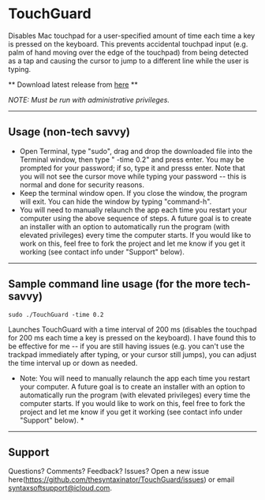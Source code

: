 # TouchGuard

Disables Mac touchpad for a user-specified amount of time each time a key is pressed on the keyboard. This prevents accidental touchpad input (e.g. palm of hand moving over the edge of the touchpad) from being detected as a tap and causing the cursor to jump to a different line while the user is typing.

** Download latest release from [here](https://github.com/thesyntaxinator/TouchGuard/releases) **

*NOTE: Must be run with administrative privileges.*

----------------
## Usage (non-tech savvy)
- Open Terminal, type "sudo", drag and drop the downloaded file into the Terminal window, then type " -time 0.2" and press enter. You may be prompted for your password; if so, type it and presss enter. Note that you will not see the cursor move while typing your password -- this is normal and done for security reasons.
- Keep the terminal window open. If you close the window, the program will exit. You can hide the window by typing "command-h".
- You will need to manually relaunch the app each time you restart your computer using the above sequence of steps. A future goal is to create an installer with an option to automatically run the program (with elevated privileges) every time the computer starts. If you would like to work on this, feel free to fork the project and let me know if you get it working (see contact info under "Support" below).

------------------
## Sample command line usage (for the more tech-savvy)
`sudo ./TouchGuard -time 0.2`

Launches TouchGuard with a time interval of 200 ms (disables the touchpad for 200 ms each time a key is pressed on the keyboard). I have found this to be effective for me -- if you are still having issues (e.g. you can't use the trackpad immediately after typing, or your cursor still jumps), you can adjust the time interval up or down as needed.

* Note: You will need to manually relaunch the app each time you restart your computer. A future goal is to create an installer with an option to automatically run the program (with elevated privileges) every time the computer starts. If you would like to work on this, feel free to fork the project and let me know if you get it working (see contact info under "Support" below). *

----------------
## Support
Questions? Comments? Feedback? Issues? Open a new issue here(https://github.com/thesyntaxinator/TouchGuard/issues) or email syntaxsoftsupport@icloud.com.


